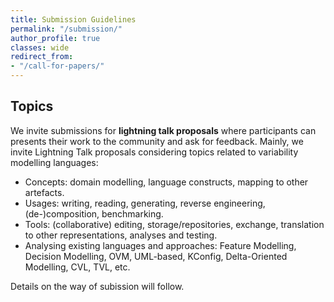 ```yaml
---
title: Submission Guidelines
permalink: "/submission/"
author_profile: true
classes: wide
redirect_from:
- "/call-for-papers/"
---
```


## Topics

We invite submissions for **lightning talk proposals** where participants can presents their work to the community and ask for feedback. Mainly, we invite Lightning Talk proposals considering topics related to variability modelling languages:

* Concepts: domain modelling, language constructs, mapping to other artefacts.
* Usages: writing, reading, generating, reverse engineering, (de-)composition, benchmarking.
* Tools: (collaborative) editing, storage/repositories, exchange, translation to other representations, analyses and testing.
* Analysing existing languages and approaches: Feature Modelling, Decision Modelling, OVM, UML-based, KConfig, Delta-Oriented Modelling, CVL, TVL, etc.

Details on the way of subission will follow.